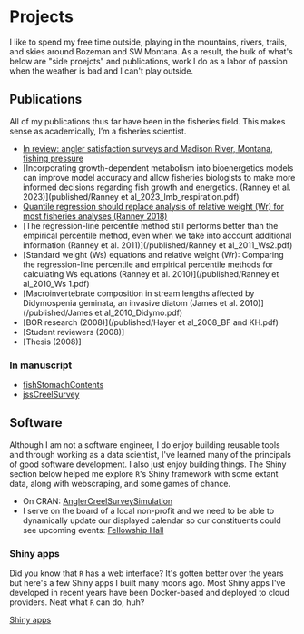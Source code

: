 Projects 
========

I like to spend my free time outside, playing in the mountains, rivers, trails, and skies around Bozeman and SW Montana. As a result, the bulk of what's below are "side proejcts" and publications, work I do as a labor of passion when the weather is bad and I can't play outside.

## Publications

All of my publications thus far have been in the fisheries field. This makes sense as academically, I’m a fisheries scientist.

* [In review: angler satisfaction surveys and Madison River, Montana, fishing pressure](/madison_river_fisheries)
* [Incorporating growth-dependent metabolism into bioenergetics models can improve model accuracy and allow fisheries biologists to make more informed decisions regarding fish growth and energetics. (Ranney et al. 2023)](published/Ranney et al_2023_lmb_respiration.pdf)
* [Quantile regression should replace analysis of relative weight (Wr) for most fisheries analyses (Ranney 2018)](/waeQuantiles)
* [The regression-line percentile method still performs better than the empirical percentile method, even when we take into account additional information (Ranney et al. 2011)](/published/Ranney et al_2011_Ws2.pdf)
* [Standard weight (Ws) equations and relative weight (Wr): Comparing the regression-line percentile and empirical percentile methods for calculating Ws equations (Ranney et al. 2010)](/published/Ranney et al_2010_Ws 1.pdf) 
* [Macroinvertebrate composition in stream lengths affected by Didymospenia geminata, an invasive diatom (James et al. 2010)](/published/James et al_2010_Didymo.pdf)
* [BOR research (2008)](/published/Hayer et al_2008_BF and KH.pdf)
* [Student reviewers (2008)]
* [Thesis (2008)]

### In manuscript

* [fishStomachContents](/fishStomachContents)
* [jssCreelSurvey](/jssCreelSurvey)

## Software

Although I am not a software engineer, I do enjoy building reusable tools and through working as a data scientist, I've learned many of the principals of good software development. I also just enjoy building things. The Shiny section below helped me explore `R`'s Shiny framework with some extant data, along with webscraping, and some games of chance.

* On CRAN: [AnglerCreelSurveySimulation](/AnglerCreelSurveySimulation)
* I serve on the board of a local non-profit and we need to be able to dynamically update our displayed calendar so our constituents could see upcoming events: [Fellowship Hall](/fh)

### Shiny apps

Did you know that `R` has a web interface? It's gotten better over the years but here's a few Shiny apps I built many moons ago. Most Shiny apps I've developed in recent years have been Docker-based and deployed to cloud providers. Neat what `R` can do, huh?

[Shiny apps](/shinyApps)